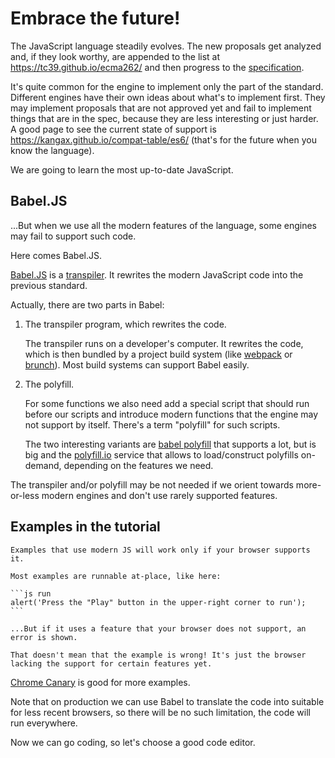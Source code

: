 
# Embrace the future!

The JavaScript language steadily evolves. The new proposals get analyzed and, if they look worthy, are appended to the list at <https://tc39.github.io/ecma262/> and then progress to the [specification](http://www.ecma-international.org/publications/standards/Ecma-262.htm).

It's quite common for the engine to implement only the part of the standard. Different engines have their own ideas about what's to implement first. They may implement proposals that are not approved yet and fail to implement things that are in the spec, because they are less interesting or just harder. A good page to see the current state of support is <https://kangax.github.io/compat-table/es6/> (that's for the future when you know the language).

We are going to learn the most up-to-date JavaScript.

## Babel.JS

...But when we use all the modern features of the language, some engines may fail to support such code.

Here comes Babel.JS.

[Babel.JS](https://babeljs.io) is a [transpiler](https://en.wikipedia.org/wiki/Source-to-source_compiler). It rewrites the modern JavaScript code into the previous standard.

Actually, there are two parts in Babel:

1. The transpiler program, which rewrites the code.

    The transpiler runs on a developer's computer. It rewrites the code, which is then bundled by a project build system (like [webpack](http://webpack.github.io/) or [brunch](http://brunch.io/)). Most build systems can support Babel easily.

2. The polyfill.

    For some functions we also need add a special script that should run before our scripts and  introduce modern functions that the engine may not support by itself. There's a term "polyfill" for such scripts. 

    The two interesting variants are [babel polyfill](https://babeljs.io/docs/usage/polyfill/) that supports a lot, but is big and the [polyfill.io](http://polyfill.io) service that allows to load/construct polyfills on-demand, depending on the features we need. 

The transpiler and/or polyfill may be not needed if we orient towards more-or-less modern engines and don't use rarely supported features.

## Examples in the tutorial

```warn header="Browser support is required"
Examples that use modern JS will work only if your browser supports it.
```

````online
Most examples are runnable at-place, like here:

```js run
alert('Press the "Play" button in the upper-right corner to run');
```

...But if it uses a feature that your browser does not support, an error is shown.

That doesn't mean that the example is wrong! It's just the browser lacking the support for certain features yet.
````

[Chrome Canary](https://www.google.com/chrome/browser/canary.html) is good for more examples.

Note that on production we can use Babel to translate the code into suitable for less recent browsers, so there will be no such limitation, the code will run everywhere.

Now we can go coding, so let's choose a good code editor.

